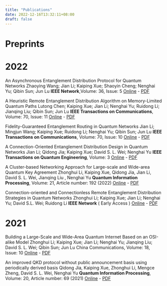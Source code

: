```yaml
---
title: "Publications"
date: 2022-12-16T13:32:11+08:00
draft: false
---
```


# Preprints

# 2022

An Asynchronous Entanglement Distribution Protocol for Quantum Networks
Zhaoying Wang; Jian Li; Kaiping Xue; Shaoyin Cheng; Nenghai Yu; Qibin Sun; Jun Lu
**IEEE Network**,Volume: 36, Issue: 5
[Online](https://ieeexplore.ieee.org/abstract/document/9963998) - [PDF](https://ieeexplore.ieee.org/stamp/stamp.jsp?tp=&arnumber=9963998)

A Heuristic Remote Entanglement Distribution Algorithm on Memory-Limited Quantum Paths
Lutong Chen; Kaiping Xue; Jian Li; Nenghai Yu; Ruidong Li; Jianqing Liu; Qibin Sun; Jun Lu
**IEEE Transactions on Communications**, Volume: 70, Issue: 11
[Online](https://ieeexplore.ieee.org/abstract/document/9885237) - [PDF](https://ieeexplore.ieee.org/stamp/stamp.jsp?tp=&arnumber=9885237)

Fidelity-Guaranteed Entanglement Routing in Quantum Networks
Jian Li; Mingjun Wang; Kaiping Xue; Ruidong Li; Nenghai Yu; Qibin Sun; Jun Lu
**IEEE Transactions on Communications**, Volume: 70, Issue: 10
[Online](https://ieeexplore.ieee.org/abstract/document/9862987) - [PDF](https://ieeexplore.ieee.org/stamp/stamp.jsp?tp=&arnumber=9862987)

A Connection-Oriented Entanglement Distribution Design in Quantum Networks
Jian Li; Qidong Jia; Kaiping Xue; David S. L. Wei; Nenghai Yu
**IEEE Transactions on Quantum Engineering**, Volume: 3
[Online](https://ieeexplore.ieee.org/abstract/document/9779492) - [PDF](https://ieeexplore.ieee.org/stamp/stamp.jsp?tp=&arnumber=9779492)

A Cluster-based Networking Approach for Large-scale and Wide-area Quantum Key Agreement
Zhonghui Li, Kaiping Xue, Qidong Jia, Jian Li, David S. L. Wei, Jianqing Liu , Nenghai Yu 
**Quantum Information Processing**, Volume: 21, Article number: 192 (2022)
[Online](https://link.springer.com/article/10.1007/s11128-022-03528-3) - [PDF](https://link.springer.com/content/pdf/10.1007/s11128-022-03528-3.pdf?pdf=button)

Connection-oriented and Connectionless Remote Entanglement Distribution Strategies in Quantum Networks
Zhonghui Li; Kaiping Xue; Jian Li; Nenghai Yu; David S.L. Wei; Ruidong Li
**IEEE Network** ( Early Access )
[Online](https://ieeexplore.ieee.org/abstract/document/9839638) - [PDF](https://ieeexplore.ieee.org/stamp/stamp.jsp?tp=&arnumber=9839638)

# 2021
Building a Large-Scale and Wide-Area Quantum Internet Based on an OSI-alike Model
Zhonghui Li; Kaiping Xue; Jian Li; Nenghai Yu; Jianqing Liu; David S. L. Wei; Qibin Sun; Jun Lu
China Communications, Volume: 18, Issue: 10
[Online](https://ieeexplore.ieee.org/abstract/document/9597613) - [PDF](https://ieeexplore.ieee.org/stamp/stamp.jsp?tp=&arnumber=9597613)

An improved QKD protocol without public announcement basis using periodically derived basis
Qidong Jia, Kaiping Xue, Zhonghui Li, Mengce Zheng, David S. L. Wei, Nenghai Yu 
**Quantum Information Processing**, Volume: 20, Article number: 69 (2021)
[Online](https://link.springer.com/article/10.1007/s11128-021-03000-8) - [PDF](https://link.springer.com/content/pdf/10.1007/s11128-021-03000-8.pdf?pdf=button)

